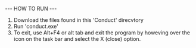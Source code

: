 
--- HOW TO RUN ---
1. Download the files found in this 'Conduct' direcvtory
2. Run 'conduct.exe'
3. To exit, use Alt+F4 or alt tab and exit the program by howeving over the icon on the task bar and select the X (close) option.

